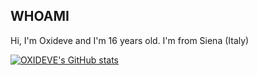 ## WHOAMI
Hi, I'm Oxideve and I'm 16 years old. I'm from Siena (Italy)

[![OXIDEVE's GitHub stats](https://github-readme-stats.vercel.app/api?username=oxideve&theme=dark&show_icons=true)](https://github.com/anuraghazra/github-readme-stats)
